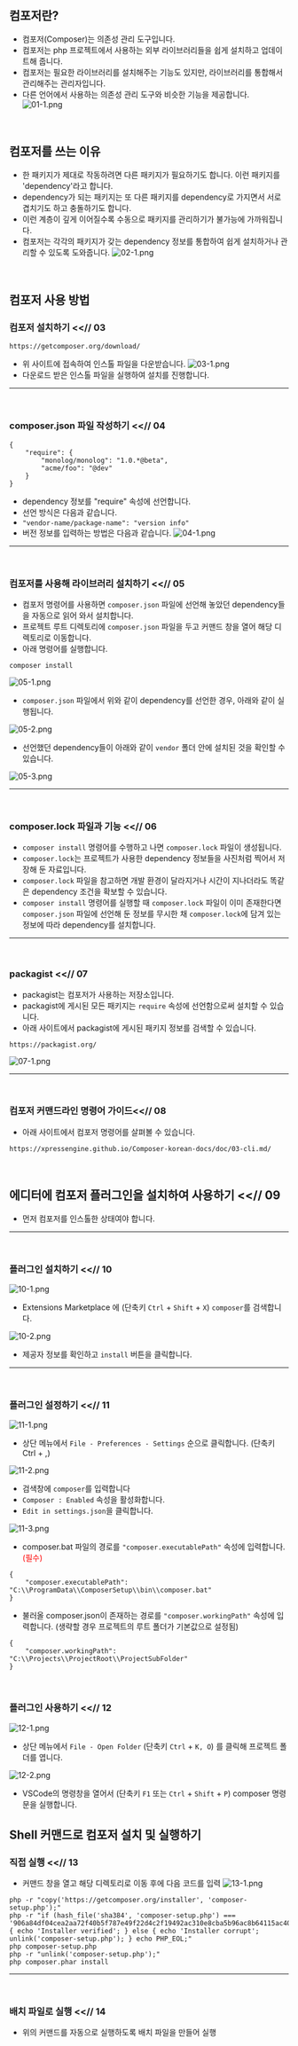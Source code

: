 
## 컴포저란? 
- 컴포저(Composer)는 의존성 관리 도구입니다. 
- 컴포저는 php 프로젝트에서 사용하는 외부 라이브러리들을 쉽게 설치하고 업데이트해 줍니다. 
- 컴포저는 필요한 라이브러리를 설치해주는 기능도 있지만, 라이브러리를 통합해서 관리해주는 관리자입니다.
- 다른 언어에서 사용하는 의존성 관리 도구와 비슷한 기능을 제공합니다. 
![01-1.png](./GuideImg/01-1.png) 
<!--사진 출처 - https://aahc.tistory.com/14 -->

<br/>

## 컴포저를 쓰는 이유
- 한 패키지가 제대로 작동하려면 다른 패키지가 필요하기도 합니다. 이런 패키지를 'dependency'라고 합니다.
- dependency가 되는 패키지는 또 다른 패키지를 dependency로 가지면서 서로 겹치기도 하고 충돌하기도 합니다.
- 이런 계층이 깊게 이어질수록 수동으로 패키지를 관리하기가 불가능에 가까워집니다.
- 컴포저는 각각의 패키지가 갖는 dependency 정보를 통합하여 쉽게 설치하거나 관리할 수 있도록 도와줍니다.
![02-1.png](./GuideImg/02-1.png) 
<!-- 사진 출처 - https://www.lesstif.com/laravelprog/dependency-hell-26083775.html -->

<br/>

## 컴포저 사용 방법

### 컴포저 설치하기 <<// 03
```
https://getcomposer.org/download/
```
- 위 사이트에 접속하여 인스톨 파일을 다운받습니다.
![03-1.png](./GuideImg/03-1.png) 
- 다운로드 받은 인스톨 파일을 실행하여 설치를 진행합니다.

_____________________________________________
<br/>


### composer.json 파일 작성하기 <<// 04
```
{
    "require": {
        "monolog/monolog": "1.0.*@beta",
        "acme/foo": "@dev"
    }
}
```
- dependency 정보를 "require" 속성에 선언합니다.
- 선언 방식은 다음과 같습니다.
- `"vendor-name/package-name": "version info"`
- 버전 정보를 입력하는 방법은 다음과 같습니다.
![04-1.png](./GuideImg/04-1.png) 

_____________________________________________
<br/>


### 컴포저를 사용해 라이브러리 설치하기 <<// 05
- 컴포저 명령어를 사용하면 `composer.json` 파일에 선언해 놓았던 dependency들을 자동으로 읽어 와서 설치합니다.
- 프로젝트 루트 디렉토리에 `composer.json` 파일을 두고 커맨드 창을 열어 해당 디렉토리로 이동합니다.
- 아래 명령어를 실행합니다.
```
composer install
```

![05-1.png](./GuideImg/05-1.png) 
- `composer.json` 파일에서 위와 같이 dependency를 선언한 경우, 아래와 같이 실행됩니다.

![05-2.png](./GuideImg/05-2.png) 
- 선언했던 dependency들이 아래와 같이 `vendor` 폴더 안에 설치된 것을 확인할 수 있습니다.

![05-3.png](./GuideImg/05-3.png) 

_____________________________________________
<br/>

### composer.lock 파일과 기능 <<// 06
- `composer install` 명령어를 수행하고 나면 `composer.lock` 파일이 생성됩니다.
- `composer.lock`는 프로젝트가 사용한 dependency 정보들을 사진처럼 찍어서 저장해 둔 자료입니다.
- `composer.lock` 파일을 참고하면 개발 환경이 달라지거나 시간이 지나더라도 똑같은 dependency 조건을 확보할 수 있습니다.
- `composer install` 명령어를 실행할 때 `composer.lock` 파일이 이미 존재한다면 `composer.json` 파일에 선언해 둔 정보를 무시한 채 `composer.lock`에 담겨 있는 정보에 따라 dependency를 설치합니다.

_____________________________________________
<br/>

### packagist <<// 07
- packagist는 컴포저가 사용하는 저장소입니다. 
- packagist에 게시된 모든 패키지는 `require` 속성에 선언함으로써 설치할 수 있습니다.
- 아래 사이트에서 packagist에 게시된 패키지 정보를 검색할 수 있습니다.
```
https://packagist.org/
```
![07-1.png](./GuideImg/07-1.png) 

_____________________________________________
<br/>

### 컴포저 커맨드라인 명령어 가이드<<// 08
- 아래 사이트에서 컴포저 명령어를 살펴볼 수 있습니다.
```
https://xpressengine.github.io/Composer-korean-docs/doc/03-cli.md/
```

<br/>

## 에디터에 컴포저 플러그인을 설치하여 사용하기 <<// 09
- 먼저 컴포저를 인스톨한 상태여야 합니다. 

_____________________________________________
<br/>

### 플러그인 설치하기 <<// 10
![10-1.png](./GuideImg/10-1.png) 
- Extensions Marketplace 에 (단축키 `Ctrl` + `Shift` + `X`) `composer`를 검색합니다.

![10-2.png](./GuideImg/10-2.png) 
- 제공자 정보를 확인하고 `install` 버튼을 클릭합니다.

_____________________________________________
<br/>

### 플러그인 설정하기 <<// 11
![11-1.png](./GuideImg/11-1.png) 
- 상단 메뉴에서 `File - Preferences - Settings` 순으로 클릭합니다. (단축키 Ctrl + ,)

![11-2.png](./GuideImg/11-2.png) 
- 검색창에 `composer`를 입력합니다
- `Composer : Enabled` 속성을 활성화합니다.
- `Edit in settings.json`을 클릭합니다.

![11-3.png](./GuideImg/11-3.png) 
- composer.bat 파일의 경로를 `"composer.executablePath"` 속성에 입력합니다. <span style="color: red;">(필수)</span>
```
{
    "composer.executablePath": "C:\\ProgramData\\ComposerSetup\\bin\\composer.bat"
}
```
- 불러올 composer.json이 존재하는 경로를 `"composer.workingPath"` 속성에 입력합니다. (생략할 경우 프로젝트의 루트 폴더가 기본값으로 설정됨)
```
{
    "composer.workingPath": "C:\\Projects\\ProjectRoot\\ProjectSubFolder"
}
```

<br/>

### 플러그인 사용하기 <<// 12
![12-1.png](./GuideImg/12-1.png) 
- 상단 메뉴에서 `File - Open Folder` (단축키 `Ctrl` + `K, O`) 를 클릭해 프로젝트 폴더를 엽니다.

![12-2.png](./GuideImg/12-2.png) 
- VSCode의 명령창을 열어서 (단축키 `F1` 또는 `Ctrl` + `Shift` + `P`) composer 명령문을 실행합니다.



## Shell 커맨드로 컴포저 설치 및 실행하기 
### 직접 실행 <<// 13
- 커맨드 창을 열고 해당 디렉토리로 이동 후에 다음 코드를 입력
![13-1.png](./GuideImg/13-1.png) 
```
php -r "copy('https://getcomposer.org/installer', 'composer-setup.php');"
php -r "if (hash_file('sha384', 'composer-setup.php') === '906a84df04cea2aa72f40b5f787e49f22d4c2f19492ac310e8cba5b96ac8b64115ac402c8cd292b8a03482574915d1a8') { echo 'Installer verified'; } else { echo 'Installer corrupt'; unlink('composer-setup.php'); } echo PHP_EOL;"
php composer-setup.php
php -r "unlink('composer-setup.php');"
php composer.phar install
```

_____________________________________________
<br/>

### 배치 파일로 실행 <<// 14

- 위의 커맨드를 자동으로 실행하도록 배치 파일을 만들어 실행
